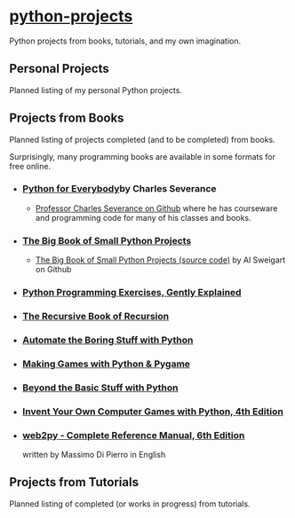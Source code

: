 # [python-projects](https://github.com/dan-carroll/python-projects)

Python projects from books, tutorials, and my own imagination.

## Personal Projects

Planned listing of my personal Python projects.

## Projects from Books

Planned listing of projects completed (and to be completed) from books.


Surprisingly, many programming books are available in some formats for free online.

- ### [Python for Everybody](https://books.trinket.io/pfe/)by Charles Severance
  - [Professor Charles Severance on Github](https://github.com/csev) where he has courseware and programming code for many of his classes and books.

- ### [The Big Book of Small Python Projects](https://inventwithpython.com/bigbookpython/)
  - [The Big Book of Small Python Projects (source code)](https://github.com/asweigart/the-big-book-of-small-python-projects) by Al Sweigart on Github

- ### [Python Programming Exercises, Gently Explained](https://inventwithpython.com/pythongently/)

- ### [The Recursive Book of Recursion](https://inventwithpython.com/recursion/)

- ### [Automate the Boring Stuff with Python](https://automatetheboringstuff.com/)

- ### [Making Games with Python & Pygame](https://inventwithpython.com/pygame/)

- ### [Beyond the Basic Stuff with Python](https://inventwithpython.com/beyond/)

- ### [Invent Your Own Computer Games with Python, 4th Edition](https://inventwithpython.com/invent4thed/)

- ### [web2py - Complete Reference Manual, 6th Edition](http://www.web2py.com/book)

    written by Massimo Di Pierro in English

## Projects from Tutorials
Planned listing of completed (or works in progress) from tutorials.
